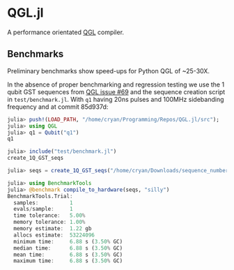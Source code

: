# QGL.jl

A performance orientated [QGL](https://github.com/BBN-Q/QGL) compiler.


## Benchmarks

Preliminary benchmarks show speed-ups for Python QGL of ~25-30X.

In the absence of proper benchmarking and regression testing we use the 1 qubit
GST sequences from [QGL issue #69](https://github.com/BBN-Q/QGL/issues/69) and
the sequence creation script in `test/benchmark.jl`. With `q1` having 20ns
pulses and 100MHz sidebanding frequency and at commit 85d937d:

```julia
julia> push!(LOAD_PATH, "/home/cryan/Programming/Repos/QGL.jl/src");
julia> using QGL
julia> q1 = Qubit("q1")
q1

julia> include("test/benchmark.jl")
create_1Q_GST_seqs

julia> seqs = create_1Q_GST_seqs("/home/cryan/Downloads/sequence_numbers.csv", q1);

julia> using BenchmarkTools
julia> @benchmark compile_to_hardware(seqs, "silly")
BenchmarkTools.Trial:
  samples:          1
  evals/sample:     1
  time tolerance:   5.00%
  memory tolerance: 1.00%
  memory estimate:  1.22 gb
  allocs estimate:  53224096
  minimum time:     6.88 s (3.50% GC)
  median time:      6.88 s (3.50% GC)
  mean time:        6.88 s (3.50% GC)
  maximum time:     6.88 s (3.50% GC)
```
